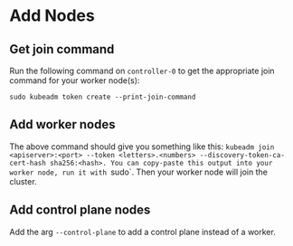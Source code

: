 # Add Nodes

## Get join command

Run the following command on `controller-0` to get the appropriate join command for your worker node(s):

```
sudo kubeadm token create --print-join-command
```

## Add worker nodes

The above command should give you something like this: `kubeadm join <apiserver>:<port> --token <letters>.<numbers> --discovery-token-ca-cert-hash sha256:<hash>. You can copy-paste this output into your worker node, run it with `sudo`. Then your worker node will join the cluster.

## Add control plane nodes

Add the arg `--control-plane` to add a control plane instead of a worker.
